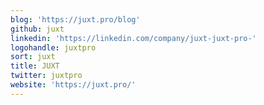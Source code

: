 ```yaml
---
blog: 'https://juxt.pro/blog'
github: juxt
linkedin: 'https://linkedin.com/company/juxt-juxt-pro-'
logohandle: juxtpro
sort: juxt
title: JUXT
twitter: juxtpro
website: 'https://juxt.pro/'
---
```

